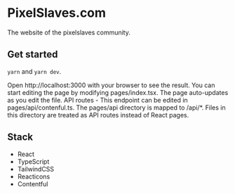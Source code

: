# PixelSlaves.com

The website of the pixelslaves community.

## Get started
`yarn` and `yarn dev`.

Open http://localhost:3000 with your browser to see the result.
You can start editing the page by modifying pages/index.tsx. The page auto-updates as you edit the file.
API routes - This endpoint can be edited in pages/api/contenful.ts.
The pages/api directory is mapped to /api/*. Files in this directory are treated as API routes instead of React pages.

## Stack

- React
- TypeScript
- TailwindCSS
- Reacticons
- Contentful